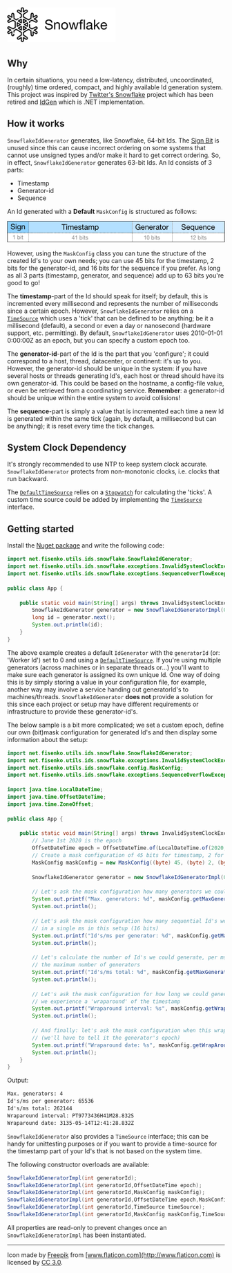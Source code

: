 # <a href='https://github.com/fisenkodv/id-generators/blob/master/src/main/java/net/fisenko/utils/ids/snowflake/README.md'><img src="https://github.com/fisenkodv/id-generators/blob/master/assets/images/snowflake/logo.png?raw=true" height="80px"/></a>

## Why

In certain situations, you need a low-latency, distributed, uncoordinated, (roughly) time ordered, compact, and highly available Id generation system. This project was inspired
by [Twitter's Snowflake](https://github.com/twitter/snowflake) project which has been retired and [IdGen](https://github.com/RobThree/IdGen) which is .NET implementation.

## How it works

`SnowflakeIdGenerator` generates, like Snowflake, 64-bit Ids. The [Sign Bit](https://en.wikipedia.org/wiki/Sign_bit) is unused since this can cause incorrect ordering on some
systems that cannot use unsigned types and/or make it hard to get correct ordering. So, in effect, `SnowflakeIdGenerator` generates 63-bit Ids. An Id consists of 3 parts:

* Timestamp
* Generator-id
* Sequence

An Id generated with a **Default** `MaskConfig` is structured as follows:

![Id structure](https://github.com/fisenkodv/id-generators/blob/master/assets/images/snowflake/structure.png?raw=true)

However, using the `MaskConfig` class you can tune the structure of the created Id's to your own needs; you can use 45 bits for the timestamp, 2 bits for the generator-id, and 16
bits for the sequence if you prefer. As long as all 3 parts (timestamp, generator, and sequence) add up to 63 bits you're good to go!

The **timestamp**-part of the Id should speak for itself; by default, this is incremented every millisecond and represents the number of milliseconds since a certain epoch.
However, `SnowflakeIdGenerator` relies on a [`TimeSource`](TimeSource.java) which uses a 'tick' that can be defined to be anything; be it a millisecond (default), a second or even
a day or nanosecond (hardware support, etc. permitting). By default, `SnowflakeIdGenerator` uses 2010-01-01 0:00:00Z as an epoch, but you can specify a custom epoch too.

The **generator-id**-part of the Id is the part that you 'configure'; it could correspond to a host, thread, datacenter, or continent: it's up to you. However, the generator-id
should be unique in the system: if you have several hosts or threads generating Id's, each host or thread should have its own generator-id. This could be based on the hostname, a
config-file value, or even be retrieved from a coordinating service. **Remember**: a generator-id should be unique within the entire system to avoid collisions!

The **sequence**-part is simply a value that is incremented each time a new Id is generated within the same tick (again, by default, a millisecond but can be anything); it is reset
every time the tick changes.

## System Clock Dependency

It's strongly recommended to use NTP to keep system clock accurate. `SnowflakeIdGenerator` protects from non-monotonic clocks, i.e. clocks that run backward.

The [`DefaultTimeSource`](DefaultTimeSource.java) relies on
a [`Stopwatch`](https://commons.apache.org/proper/commons-lang/javadocs/api-release/org/apache/commons/lang3/time/StopWatch.html) for calculating the 'ticks'. A custom time source
could be added by implementing the [`TimeSource`](TimeSource.java) interface.

## Getting started

Install the [Nuget package](https://www.nuget.org/packages/IdGen) and write the following code:

```java
import net.fisenko.utils.ids.snowflake.SnowflakeIdGenerator;
import net.fisenko.utils.ids.snowflake.exceptions.InvalidSystemClockException;
import net.fisenko.utils.ids.snowflake.exceptions.SequenceOverflowException;

public class App {

    public static void main(String[] args) throws InvalidSystemClockException, SequenceOverflowException {
        SnowflakeIdGenerator generator = new SnowflakeIdGeneratorImpl(0);
        long id = generator.next();
        System.out.println(id);
    }
}
```

The above example creates a default `IdGenerator` with the `generatorId` (or: 'Worker Id') set to 0 and using a [`DefaultTimeSource`](DefaultTimeSource.java). If you're using
multiple generators (across machines or in separate threads or...) you'll want to make sure each generator is assigned its own unique Id. One way of doing this is by simply storing
a value in your configuration file, for example, another way may involve a service handing out generatorId's to machines/threads. `SnowflakeIdGenerator` **does not** provide a
solution for this since each project or setup may have different requirements or infrastructure to provide these generator-id's.

The below sample is a bit more complicated; we set a custom epoch, define our own (bit)mask configuration for generated Id's and then display some information about the setup:

```java
import net.fisenko.utils.ids.snowflake.SnowflakeIdGenerator;
import net.fisenko.utils.ids.snowflake.exceptions.InvalidSystemClockException;
import net.fisenko.utils.ids.snowflake.config.MaskConfig;
import net.fisenko.utils.ids.snowflake.exceptions.SequenceOverflowException;

import java.time.LocalDateTime;
import java.time.OffsetDateTime;
import java.time.ZoneOffset;

public class App {

    public static void main(String[] args) throws InvalidSystemClockException, SequenceOverflowException {
        // June 1st 2020 is the epoch
        OffsetDateTime epoch = OffsetDateTime.of(LocalDateTime.of(2020, 6, 1, 0, 0, 0), ZoneOffset.UTC);
        // Create a mask configuration of 45 bits for timestamp, 2 for generator-id and 16 for sequence
        MaskConfig maskConfig = new MaskConfig((byte) 45, (byte) 2, (byte) 16);

        SnowflakeIdGenerator generator = new SnowflakeIdGeneratorImpl(0, epoch, maskConfig);

        // Let's ask the mask configuration how many generators we could instantiate in this setup (2 bits)
        System.out.printf("Max. generators: %d", maskConfig.getMaxGenerators());
        System.out.println();

        // Let's ask the mask configuration how many sequential Id's we could generate
        // in a single ms in this setup (16 bits)
        System.out.printf("Id's/ms per generator: %d", maskConfig.getMaxSequenceIds());
        System.out.println();

        // Let's calculate the number of Id's we could generate, per ms, should we use
        // the maximum number of generators
        System.out.printf("Id's/ms total: %d", maskConfig.getMaxGenerators() * maskConfig.getMaxSequenceIds());
        System.out.println();

        // Let's ask the mask configuration for how long we could generate Id's before
        // we experience a 'wraparound' of the timestamp
        System.out.printf("Wraparound interval: %s", maskConfig.getWrapAroundInterval(generator.getTimeSource()));
        System.out.println();

        // And finally: let's ask the mask configuration when this wraparound will happen
        // (we'll have to tell it the generator's epoch)
        System.out.printf("Wraparound date: %s", maskConfig.getWrapAroundDate(generator.getEpoch(), generator.getTimeSource()));
        System.out.println();
    }
}
```

Output:

```txt
Max. generators: 4
Id's/ms per generator: 65536
Id's/ms total: 262144
Wraparound interval: PT9773436H41M28.832S
Wraparound date: 3135-05-14T12:41:28.832Z
```

`SnowflakeIdGenerator` also provides a `TimeSource` interface; this can be handy for unittesting purposes or if you want to provide a time-source for the timestamp part of your
Id's that is not based on the system time.

The following constructor overloads are available:

```java
SnowflakeIdGeneratorImpl(int generatorId);
SnowflakeIdGeneratorImpl(int generatorId,OffsetDateTime epoch);
SnowflakeIdGeneratorImpl(int generatorId,MaskConfig maskConfig);
SnowflakeIdGeneratorImpl(int generatorId,OffsetDateTime epoch,MaskConfig maskConfig);
SnowflakeIdGeneratorImpl(int generatorId,TimeSource timeSource);
SnowflakeIdGeneratorImpl(int generatorId,MaskConfig maskConfig,TimeSource timeSource);
```

All properties are read-only to prevent changes once an `SnowflakeIdGeneratorImpl` has been instantiated.

<hr>

Icon made by [Freepik](http://www.flaticon.com/authors/freepik) from [www.flaticon.com](http://www.flaticon.com) is licensed
by [CC 3.0](http://creativecommons.org/licenses/by/3.0/).
